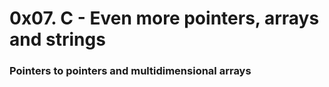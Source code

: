 # 0x07. C - Even more pointers, arrays and strings
### Pointers to pointers and multidimensional arrays
